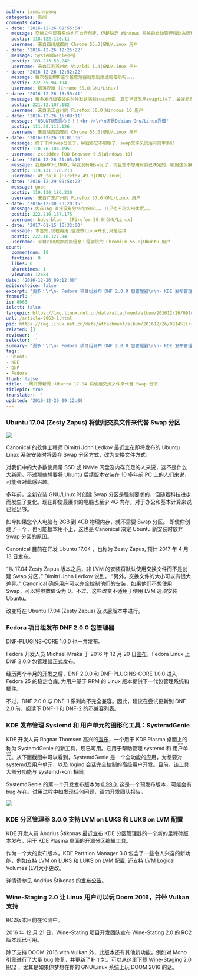 ```yaml
---
author: jasminepeng
categories: 新闻
comments_data:
- date: '2016-12-26 09:55:04'
  message: 交换文件现有系统也可自行创建，但是缺乏 Windows 系统的自动管理和动态调整大小功能。
  postip: 118.122.120.11
  username: 来自四川成都的 Chrome 55.0|GNU/Linux 用户
- date: '2016-12-26 12:25:22'
  message: SystemdGenie不错
  postip: 183.213.58.242
  username: 来自江苏苏州的 Vivaldi 1.4|GNU/Linux 用户
- date: '2016-12-26 12:52:22'
  message: 每次看到DNF这个包管理器就想到疼逊的毒奶粉。。。。
  postip: 222.35.94.194
  username: 枫落夜舞 [Chrome 55.0|GNU/Linux]
- date: '2016-12-26 13:59:41'
  message: 很多发行版安装的时候默认强制swap分区，其实早该改用swapfile了，最好能动态管理。
  postip: 221.12.107.182
  username: 来自浙江台州的 Firefox 50.0|Windows 10 用户
- date: '2016-12-26 15:09:11'
  message: "UBUNTU真恶心！！！<br />\r\n还是Debian Gnu/Linux靠谱"
  postip: 111.20.112.126
  username: 来自陕西西安的 Chrome 55.0|GNU/Linux 用户
- date: '2016-12-26 21:01:36'
  message: 终于干掉swap分区了，早就看它不顺眼了，swap文件又灵活有简单多好
  postip: 110.76.186.195
  username: zxciddee [QQ Browser 9.5|Windows 10]
- date: '2016-12-26 21:05:16'
  message: 我用ARCHLINUX，早就没有用swap了，而且想不想用有自己决定的，哪用这么麻烦
  postip: 119.131.170.213
  username: Wf_talk [Firefox 49.0|GNU/Linux]
- date: '2016-12-29 09:58:22'
  message: good
  postip: 119.130.186.230
  username: 来自广东广州的 Firefox 37.0|GNU/Linux 用户
- date: '2016-12-30 23:20:15'
  message: 内存16g 直接没有分swap分区。。。几乎也不怎么用休眠。。。
  postip: 222.210.137.175
  username: baby-blue__ [Firefox 50.0|GNU/Linux]
- date: '2017-01-15 15:32:00'
  message: 求告知,现在再用,但没做linux开发,只是运维
  postip: 222.18.127.94
  username: 来自四川成都成都信息工程学院的 Chromium 55.0|Ubuntu 用户
count:
  commentnum: 10
  favtimes: 0
  likes: 0
  sharetimes: 1
  viewnum: 12684
date: '2016-12-26 09:12:00'
editorchoice: false
excerpt: "更多：\r\n- Fedora 项目组发布 DNF 2.0.0 包管理器\r\n- KDE 发布管理 Systemd 和 用户单元的图形化工具"
fromurl: ''
id: 8063
islctt: false
largepic: https://img.linux.net.cn/data/attachment/album/201612/26/091451lrrxv6pavpev32up.jpg
url: /article-8063-1.html
pic: https://img.linux.net.cn/data/attachment/album/201612/26/091451lrrxv6pavpev32up.jpg.thumb.jpg
related: []
reviewer: ''
selector: ''
summary: "更多：\r\n- Fedora 项目组发布 DNF 2.0.0 包管理器\r\n- KDE 发布管理 Systemd 和 用户单元的图形化工具"
tags:
- Ubuntu
- KDE
- DNF
- Fedora
thumb: false
title: 一周开源新闻：Ubuntu 17.04 将使用交换文件来代替 Swap 分区
titlepic: true
translator: ''
updated: '2016-12-26 09:12:00'
---
```


### Ubuntu 17.04 (Zesty Zapus) 将使用交换文件来代替 Swap 分区


![](/data/attachment/album/201612/26/091451lrrxv6pavpev32up.jpg)


Canonical 的软件工程师 Dimitri John Ledkov 最近[宣布](http://blog.surgut.co.uk/2016/12/swapfiles-by-default-in-ubuntu.html)即将发布的 Ubuntu Linux 系统安装时将丢弃 Swap 分区方式，改为交换文件方式。


对我们中的大多数使用带 SSD 或 NVMe 闪盘及内存充足的人来说，这不是什么大新闻。不过那些想要将 Ubuntu 后续版本安装在 10 多年前 PC 上的人们来说，可能会对此感兴趣。


多年前，全新安装 GNU/Linux 时创建 Swap 分区是强制要求的，但随着科技进步而发生了变化。现在即使最廉价的电脑也至少 4G 内存，对于办公和基本计算来说已经足够。


如今如果您个人电脑有 2GB 到 4GB 物理内存，就不需要 Swap 分区。 即使你创建了一个，也可能根本用不上，这也是 Canonical 决定 Ubuntu 新安装时放弃 Swap 分区的原因。


Canonical 目前在开发 Ubuntu 17.04 ，也称为 Zesty Zapus, 预计 2017 年 4 月 13 日发布。


“从 17.04 Zesty Zapus 版本之后，非 LVM 的安装将默认使用交换文件而不是创建 Swap 分区，” Dimitri John Ledkov 说到。 “另外，交换文件的大小可以有很大差异。” Canonical 确保用户可以完全控制他们的安装，如果他们不想使用 Swap，可以将参数值设为 0。不过，这些改变不适用于使用 LVM 选项安装 Ubuntu。


改变将在 Ubuntu 17.04 (Zesty Zapus) 及以后版本中进行。


### Fedora 项目组发布 DNF 2.0.0 包管理器


DNF-PLUGINS-CORE 1.0.0 也一并发布。


Fedora 开发人员 Michael Mráka 于 2016 年 12 月 20 日[宣布](http://dnf.baseurl.org/2016/12/20/dnf-2-0-0-and-dnf-plugins-core-1-0-0-has-been-released/)，Fedora Linux 上 DNF 2.0.0 包管理器正式发布。


经历两个半月的开发之后，DNF 2.0.0 和 DNF-PLUGINS-CORE 1.0.0 进入 Fedora 25 的稳定仓库, 为用户基于 RPM 的 Linux 版本提供下一代包管理系统和插件。


不过，DNF 2.0.0 与 DNF-1 系列尚不完全兼容。因此，建议在尝试更新到 DNF 2.0 前，阅读下 DNF-1 和 DNF-2 的[不兼容列表](http://dnf.readthedocs.io/en/latest/dnf-1_vs_dnf-2.html)。


### KDE 发布管理 Systemd 和 用户单元的图形化工具：SystemdGenie


KDE 开发人员 Ragnar Thomsen 高兴的[宣布](https://rthomsen6.wordpress.com/2016/12/18/introducing-systemdgenie/)，一个用于 KDE Plasma 桌面上的称为 SystemdGenie 的新工具，现已可用。它用于帮助管理 systemd 和 <ruby> 用户单元 <rt>  user unit </rt></ruby>。从下面截图中可以看到，SystemdGenie 是一个全功能的应用，为想要对systemd及用户单元，以及 logind 会话完全控制的高级用户开发。目前，该工具大部分功能与 systemd-kcm 相同。


SystemdGenie 的第一个开发发布版本为 [0.99.0](https://rthomsen6.wordpress.com/2016/12/18/introducing-systemdgenie/), 这是一个预发布版本，可能会有 bug 存在。试用过程中如发现任何问题，请向开发团队报告。


![](/data/attachment/album/201612/26/091305q245r2qvlz9bxa22.jpg)


### KDE 分区管理器 3.0.0 支持 LVM on LUKS 和 LUKS on LVM 配置


KDE 开发人员 Andrius Štikonas 最近[宣布](https://stikonas.eu/wordpress/2016/12/18/kde-partition-manager-3-0/) KDE 分区管理器的一个新的里程碑版本发布，用于 KDE Plasma 桌面的开源分区编辑工具。


作为一个大的发布版本，KDE Partition Manager 3.0 包含了一些令人兴奋的新功能，例如支持 LVM on LUKS 和 LUKS on LVM 配置, 还支持 LVM Logical Volumes (LV)大小更改。


详情请参见 Andrius Štikonas 的[发布公告](https://stikonas.eu/wordpress/2016/12/18/kde-partition-manager-3-0/)。


### Wine-Staging 2.0 让 Linux 用户可以玩 Doom 2016，并带 Vulkan 支持


RC2版本目前在公测中。


2016 年 12 月 21 日，Wine-Stating 项目开发团队宣布 Wine-Stating 2.0 的 RC2 版本现已可用。


除了支持 DOOM 2016 with Vulkan 外，此版本还有其他新功能，例如对 Mono 引擎进行了大量 bug 修复，并更新了补丁包。可以从这里[下载 Wine-Staging 2.0 RC2](http://linux.softpedia.com/get/System/Emulators/Wine-148.shtml) ，尤其是如果你梦想在你的 GNU/Linux 系统上玩 DOOM 2016 的话。